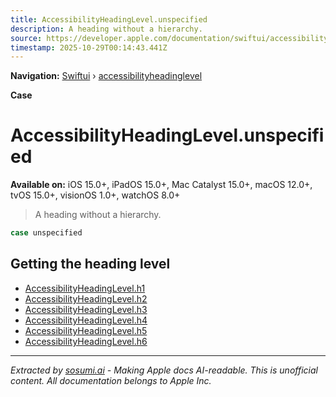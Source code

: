 ```yaml
---
title: AccessibilityHeadingLevel.unspecified
description: A heading without a hierarchy.
source: https://developer.apple.com/documentation/swiftui/accessibilityheadinglevel/unspecified
timestamp: 2025-10-29T00:14:43.441Z
---
```


**Navigation:** [Swiftui](/documentation/swiftui) › [accessibilityheadinglevel](/documentation/swiftui/accessibilityheadinglevel)

**Case**

# AccessibilityHeadingLevel.unspecified

**Available on:** iOS 15.0+, iPadOS 15.0+, Mac Catalyst 15.0+, macOS 12.0+, tvOS 15.0+, visionOS 1.0+, watchOS 8.0+

> A heading without a hierarchy.

```swift
case unspecified
```

## Getting the heading level

- [AccessibilityHeadingLevel.h1](/documentation/swiftui/accessibilityheadinglevel/h1)
- [AccessibilityHeadingLevel.h2](/documentation/swiftui/accessibilityheadinglevel/h2)
- [AccessibilityHeadingLevel.h3](/documentation/swiftui/accessibilityheadinglevel/h3)
- [AccessibilityHeadingLevel.h4](/documentation/swiftui/accessibilityheadinglevel/h4)
- [AccessibilityHeadingLevel.h5](/documentation/swiftui/accessibilityheadinglevel/h5)
- [AccessibilityHeadingLevel.h6](/documentation/swiftui/accessibilityheadinglevel/h6)

---

*Extracted by [sosumi.ai](https://sosumi.ai) - Making Apple docs AI-readable.*
*This is unofficial content. All documentation belongs to Apple Inc.*
